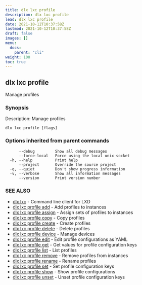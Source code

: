 ```yaml
---
title: dlx lxc profile
description: dlx lxc profile
lead: dlx lxc profile
date: 2021-10-12T10:37:58Z
lastmod: 2021-10-12T10:37:58Z
draft: false
images: []
menu:
  docs:
    parent: "cli"
weight: 100
toc: true
---
```

## dlx lxc profile

Manage profiles

### Synopsis

Description:
  Manage profiles



```
dlx lxc profile [flags]
```

### Options inherited from parent commands

```
      --debug         Show all debug messages
      --force-local   Force using the local unix socket
  -h, --help          Print help
      --project       Override the source project
  -q, --quiet         Don't show progress information
  -v, --verbose       Show all information messages
      --version       Print version number
```

### SEE ALSO

* [dlx lxc](/docs/cmd/dlx_lxc)	 - Command line client for LXD
* [dlx lxc profile add](/docs/cmd/dlx_lxc_profile_add)	 - Add profiles to instances
* [dlx lxc profile assign](/docs/cmd/dlx_lxc_profile_assign)	 - Assign sets of profiles to instances
* [dlx lxc profile copy](/docs/cmd/dlx_lxc_profile_copy)	 - Copy profiles
* [dlx lxc profile create](/docs/cmd/dlx_lxc_profile_create)	 - Create profiles
* [dlx lxc profile delete](/docs/cmd/dlx_lxc_profile_delete)	 - Delete profiles
* [dlx lxc profile device](/docs/cmd/dlx_lxc_profile_device)	 - Manage devices
* [dlx lxc profile edit](/docs/cmd/dlx_lxc_profile_edit)	 - Edit profile configurations as YAML
* [dlx lxc profile get](/docs/cmd/dlx_lxc_profile_get)	 - Get values for profile configuration keys
* [dlx lxc profile list](/docs/cmd/dlx_lxc_profile_list)	 - List profiles
* [dlx lxc profile remove](/docs/cmd/dlx_lxc_profile_remove)	 - Remove profiles from instances
* [dlx lxc profile rename](/docs/cmd/dlx_lxc_profile_rename)	 - Rename profiles
* [dlx lxc profile set](/docs/cmd/dlx_lxc_profile_set)	 - Set profile configuration keys
* [dlx lxc profile show](/docs/cmd/dlx_lxc_profile_show)	 - Show profile configurations
* [dlx lxc profile unset](/docs/cmd/dlx_lxc_profile_unset)	 - Unset profile configuration keys

